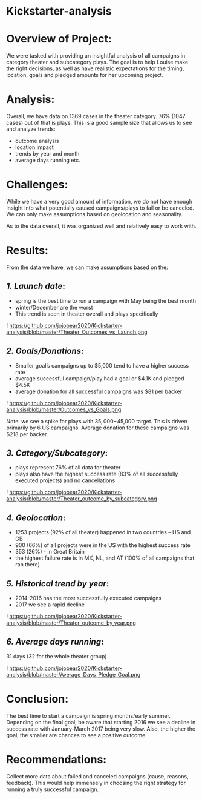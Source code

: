 # Kickstarter-analysis
# Overview of Project:
We were tasked with providing an insightful analysis of all campaigns in category theater and subcategory plays. The goal is to help Louise make the right decisions, as well as have realistic expectations for the timing, location, goals and pledged amounts for her upcoming project.


# Analysis:
Overall, we have data on 1369 cases in the theater category. 76% (1047 cases) out of that is plays. This is a good sample size that allows us to see and analyze trends:
* outcome analysis
* location impact
* trends by year and month
* average days running etc.


# Challenges:
While we have a very good amount of information, we do not have enough insight into what potentially caused campaigns/plays to fail or be canceled. We can only make assumptions based on geolocation and seasonality. 

As to the data overall, it was organized well and relatively easy to work with.


# Results:
From the data we have, we can make assumptions based on the:

## *1. Launch date*:
* spring is the best time to run a campaign with May being the best month
* winter/December are the worst
* This trend is seen in theater overall and plays specifically

! https://github.com/jojobear2020/Kickstarter-analysis/blob/master/Theater_Outcomes_vs_Launch.png


## *2. Goals/Donations*:
* Smaller goal’s campaigns up to $5,000 tend to have a higher success rate
* average successful campaign/play had a goal or $4.1K and pledged $4.5K
* average donation for all successful campaigns was $81 per backer

! https://github.com/jojobear2020/Kickstarter-analysis/blob/master/Outcomes_vs_Goals.png

Note: we see a spike for plays with $35,000-$45,000 target. This is driven primarily by 6 US campaigns. Average donation for these campaigns was $218 per backer.

 
## *3. Category/Subcategory*: 
* plays represent 76% of all data for theater
* plays also have the highest success rate (83% of all successfully executed projects) and no cancellations

! https://github.com/jojobear2020/Kickstarter-analysis/blob/master/Theater_outcome_by_subcategory.png

## *4. Geolocation*:
* 1253 projects (92% of all theater) happened in two countries – US and GB
* 900 (66%) of all projects were in the US with the highest success rate 
* 353 (26%) - in Great Britain
* the highest failure rate is in MX, NL, and AT (100% of all campaigns that ran there)

## *5. Historical trend by year*:
* 2014-2016 has the most successfully executed campaigns
* 2017 we see a rapid decline

! https://github.com/jojobear2020/Kickstarter-analysis/blob/master/Theater_outcome_by_year.png

## *6. Average days running*: 
31 days (32 for the whole theater group)

! https://github.com/jojobear2020/Kickstarter-analysis/blob/master/Average_Days_Pledge_Goal.png


# Conclusion:
The best time to start a campaign is spring months/early summer. Depending on the final goal, be aware that starting 2016 we see a decline in success rate with January-March 2017 being very slow. Also, the higher the goal, the smaller are chances to see a positive outcome. 


# Recommendations:
Collect more data about failed and canceled campaigns (cause, reasons, feedback). This would help immensely in choosing the right strategy for running a truly successful campaign.
